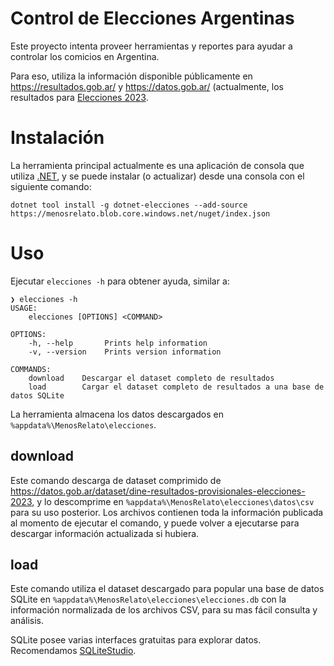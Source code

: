 # Control de Elecciones Argentinas

Este proyecto intenta proveer herramientas y reportes para ayudar a controlar 
los comicios en Argentina. 

Para eso, utiliza la información disponible públicamente en https://resultados.gob.ar/ y 
https://datos.gob.ar/ (actualmente, los resultados para [Elecciones 2023](https://datos.gob.ar/dataset/dine-resultados-provisionales-elecciones-2023).

# Instalación

La herramienta principal actualmente es una aplicación de consola que utiliza [.NET](https://get.dot.net), 
y se puede instalar (o actualizar) desde una consola con el siguiente comando:

```
dotnet tool install -g dotnet-elecciones --add-source https://menosrelato.blob.core.windows.net/nuget/index.json
```

# Uso

Ejecutar `elecciones -h` para obtener ayuda, similar a:

```
❯ elecciones -h
USAGE:
    elecciones [OPTIONS] <COMMAND>

OPTIONS:
    -h, --help       Prints help information
    -v, --version    Prints version information

COMMANDS:
    download    Descargar el dataset completo de resultados
    load        Cargar el dataset completo de resultados a una base de datos SQLite
```

La herramienta almacena los datos descargados en `%appdata%\MenosRelato\elecciones`.

## download

Este comando descarga de dataset comprimido de https://datos.gob.ar/dataset/dine-resultados-provisionales-elecciones-2023, y lo descomprime en `%appdata%\MenosRelato\elecciones\datos\csv` para su uso posterior. 
Los archivos contienen toda la información publicada al momento de ejecutar 
el comando, y puede volver a ejecutarse para descargar información actualizada 
si hubiera.

## load 

Este comando utiliza el dataset descargado para popular una base de datos SQLite 
en `%appdata%\MenosRelato\elecciones\elecciones.db` con la información normalizada 
de los archivos CSV, para su mas fácil consulta y análisis.

SQLite posee varias interfaces gratuitas para explorar datos. Recomendamos 
[SQLiteStudio](https://sqlitestudio.pl/).
